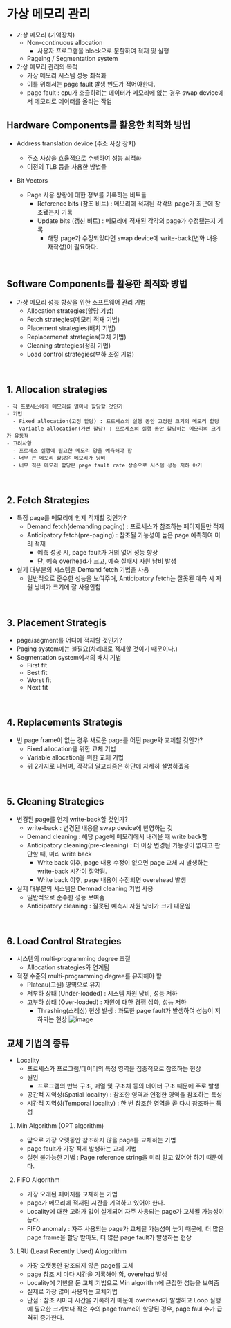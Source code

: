 # 가상 메모리 관리

- 가상 메모리 (기억장치)
   - Non-continuous allocation
     - 사용자 프로그램을 block으로 분할하여 적재 및 실행
   - Pageing / Segmentation system
- 가상 메모리 관리의 목적
  - 가상 메모리 시스템 성능 최적화
  - 이를 위해서는 page fault 발생 빈도가 적어야한다.
  - page fault : cpu가 호출하려는 데이터가 메모리에 없는 경우 swap device에서 메모리로 데이터를 올리는 작업

## Hardware Components를 활용한 최적화 방법
- Address translation device (주소 사상 장치)
  - 주소 사상을 효율적으로 수행하여 성능 최적화
  - 이전의 TLB 등을 사용한 방법들
 
- Bit Vectors
  - Page 사용 상황에 대한 정보를 기록하는 비트들
    - Reference bits (참조 비트) : 메모리에 적재된 각각의 page가 최근에 참조됐는지 기록
    - Update bits (갱신 비트) : 메모리에 적재된 각각의 page가 수정됐는지 기록
      - 해당 page가 수정되었다면 swap device에 write-back(변화 내용 재작성)이 필요하다.
<br>

## Software Components를 활용한 최적화 방법
- 가상 메모리 성능 향상을 위한 소프트웨어 관리 기법
  - Allocation strategies(할당 기법)
  - Fetch strategies(메모리 적재 기법)
  - Placement strategies(배치 기법)
  - Replacemenet strategies(교체 기법)
  - Cleaning strategies(정리 기법)
  - Load control strategies(부하 조절 기법)
 <br>

 <h2>1. Allocation strategies</h2>
 
    - 각 프로세스에게 메모리를 얼마나 할당할 것인가
    - 기법
      - Fixed allocation(고정 할당) : 프로세스의 실행 동안 고정된 크기의 메모리 할당
      - Variable allocation(가변 할당) : 프로세스의 실행 동안 할당하는 메모리의 크기가 유동적
    - 고려사항
      - 프로세스 실행에 필요한 메모리 양을 예측해야 함
      - 너무 큰 메모리 할당은 메모리가 낭비
      - 너무 적은 메모리 할당은 page fault rate 상승으로 시스템 성능 저하 야기
<br>

<h2>2. Fetch Strategies</h2>

- 특정 page를 메모리에 언제 적재할 것인가?
  - Demand fetch(demanding paging) : 프로세스가 참조하는 페이지들만 적재
  - Anticipatory fetch(pre-paging) : 참조될 가능성이 높은 page 예측하여 미리 적재
    - 예측 성공 시, page fault가 거의 없어 성능 향상
    - 단, 예측 overhead가 크고, 예측 실패시 자원 낭비 발생
- 실제 대부분의 시스템은 Demand fetch 기법을 사용
  - 일반적으로 준수한 성능을 보여주며, Anticipatory fetch는 잘못된 예측 시 자원 낭비가 크기에 잘 사용안함
<br>

<h2>3. Placement Strategis</h2>

- page/segment를 어디에 적재할 것인가?
- Paging system에는 불필요(차례대로 적재할 것이기 때문이다.)
- Segmentation system에서의 배치 기법
  - First fit
  - Best fit
  - Worst fit
  - Next fit
<br>

<h2>4. Replacements Strategis</h2>

- 빈 page frame이 없는 경우 새로운 page를 어떤 page와 교체할 것인가?
  - Fixed allocation을 위한 교체 기법
  - Variable allocation을 위한 교체 기법
  - 위 2가지로 나뉘며, 각각의 알고리즘은 하단에 자세히 설명하겠음
<br>

<h2>5. Cleaning Strategies</h2>

- 변경된 page를 언제 write-back할 것인가?
  - write-back : 변경된 내용을 swap device에 반영하는 것
  - Demand cleaning : 해당 page에 메모리에서 내려올 때 write back함
  - Anticipatory cleaning(pre-cleaning) : 더 이상 변경된 가능성이 없다고 판단할 때, 미리 write back
    - Write back 이후, page 내용 수정이 없으면 page 교체 시 발생하는 write-back 시간이 절약됨.
    - Write back 이후, page 내용이 수젇되면 overehead 발생
- 실제 대부분의 시스템은 Demnad cleaning 기법 사용
  - 일반적으로 준수한 성능 보여줌
  - Anticipatory cleaning : 잘못된 예측시 자원 낭비가 크기 때문임
 <br>

 <h2>6. Load Control Strategies</h2>
 
- 시스템의 multi-programming degree 조절
  - Allocation strategies와 연계됨
- 적정 수준의 multi-programming degree를 유지해야 함
  - Plateau(고원) 영역으로 유지
  - 저부하 상태 (Under-loaded) : 시스템 자원 낭비, 성능 저하
  - 고부하 상태 (Over-loaded) : 자원에 대한 경쟁 심화, 성능 저하
    - Thrashing(스레싱) 현상 발생 : 과도한 page fault가 발생하여 성능이 저하되는 현상
  ![image](https://github.com/SSAFY11thDaejeon7/cs_study/assets/91451735/bd5d90af-2089-4ed7-bc27-ada9df27eb15)

## 교체 기법의 종류
- Locality
  - 프로세스가 프로그램/데이터의 특정 영역을 집중적으로 참조하는 현상
  - 원인
    - 프로그램의 반복 구조, 매열 및 구조체 등의 데이터 구조 때문에 주로 발생
  - 공간적 지역성(Spatial locality) : 참조한 영역과 인접한 영역을 참조하는 특성
  - 시간적 지역성(Temporal locality) : 한 번 참조한 영역을 곧 다시 참조하는 특성

1. Min Algorithm (OPT algorithm)
   - 앞으로 가장 오랫동안 참조하지 않을 page를 교체하는 기법
   - page fault가 가장 적게 발생하는 교체 기법
   - 실현 불가능한 기법 : Page reference string을 미리 알고 있어야 하기 때문이다.

2. FIFO Algorithm
   - 가장 오래된 페이지를 교체하는 기법
   - page가 메모리에 적재된 시간을 기억하고 있어야 한다.
   - Locality에 대한 고려가 없이 설계되어 자주 사용되는 page가 교체될 가능성이 높다.
   - FIFO anomaly : 자주 사용되는 page가 교체될 가능성이 높기 때문에, 더 많은 page frame을 할당 받아도,
                    더 많은 page fault가 발생하는 현상

3. LRU (Least Recently Used) Alogorithm
   - 가장 오랫동안 참조되지 않은 page를 교체
   - page 참조 시 마다 시간을 기록해야 함, overehad 발생
   - Locality에 기반을 둔 교체 기법으로 Min algorithm에 근접한 성능을 보여줌
   - 실제로 가장 많이 사용되는 교체기법
   - 단점 : 참조 시마다 시간을 기록하기 때문에 overhead가 발생하고 Loop 실행에 필요한 크기보다 작은 수의 page frame이 할당된 경우, page faul 수가 급격히 증가한다.
